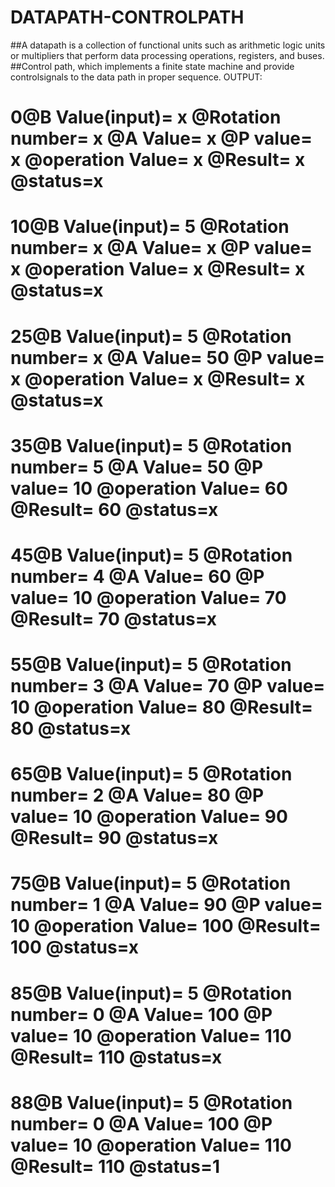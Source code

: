 # DATAPATH-CONTROLPATH
##A datapath is a collection of functional units such as arithmetic logic units or multipliers that perform data processing operations, registers, and buses. 
##Control path, which implements a finite state machine and provide controlsignals to the data path in proper sequence.
OUTPUT:

#        0@B Value(input)=         x  @Rotation number=         x @A Value=         x  @P value=         x @operation Value=         x  @Result=         x @status=x
#        10@B Value(input)=         5  @Rotation number=         x @A Value=         x  @P value=         x @operation Value=         x  @Result=         x @status=x
#        25@B Value(input)=         5  @Rotation number=         x @A Value=        50  @P value=         x @operation Value=         x  @Result=         x @status=x
#        35@B Value(input)=         5  @Rotation number=         5 @A Value=        50  @P value=        10 @operation Value=        60  @Result=        60 @status=x
#        45@B Value(input)=         5  @Rotation number=         4 @A Value=        60  @P value=        10 @operation Value=        70  @Result=        70 @status=x
#        55@B Value(input)=         5  @Rotation number=         3 @A Value=        70  @P value=        10 @operation Value=        80  @Result=        80 @status=x
#        65@B Value(input)=         5  @Rotation number=         2 @A Value=        80  @P value=        10 @operation Value=        90  @Result=        90 @status=x
#        75@B Value(input)=         5  @Rotation number=         1 @A Value=        90  @P value=        10 @operation Value=       100  @Result=       100 @status=x
#        85@B Value(input)=         5  @Rotation number=         0 @A Value=       100  @P value=        10 @operation Value=       110  @Result=       110 @status=x
#        88@B Value(input)=         5  @Rotation number=         0 @A Value=       100  @P value=        10 @operation Value=       110  @Result=       110 @status=1
